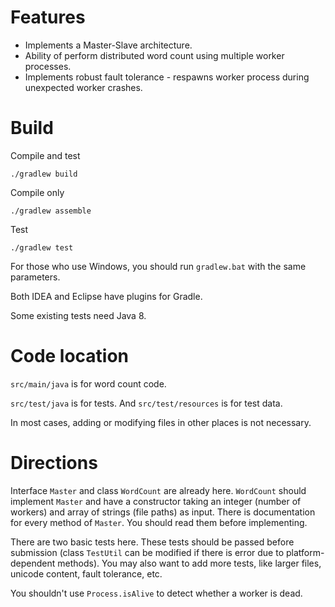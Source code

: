 # Features

* Implements a Master-Slave architecture.
* Ability of perform distributed word count using multiple worker processes.
* Implements robust fault tolerance - respawns worker process during unexpected worker crashes.

# Build

Compile and test
```
./gradlew build
```

Compile only
```
./gradlew assemble
```

Test
```
./gradlew test
```

For those who use Windows, you should run `gradlew.bat` with the same parameters.

Both IDEA and Eclipse have plugins for Gradle.

Some existing tests need Java 8.


# Code location

`src/main/java` is for word count code.

`src/test/java` is for tests. And `src/test/resources` is for test data.

In most cases, adding or modifying files in other places is not necessary.


# Directions

Interface `Master` and class `WordCount` are already here.
`WordCount` should implement `Master` and have a constructor taking an integer (number of workers)
and array of strings (file paths) as input. There is documentation for every method of `Master`.
You should read them before implementing.

There are two basic tests here.
These tests should be passed before submission (class `TestUtil` can be modified
if there is error due to platform-dependent methods).
You may also want to add more tests, like larger files, unicode content, fault tolerance, etc.

You shouldn't use `Process.isAlive` to detect whether a worker is dead.



